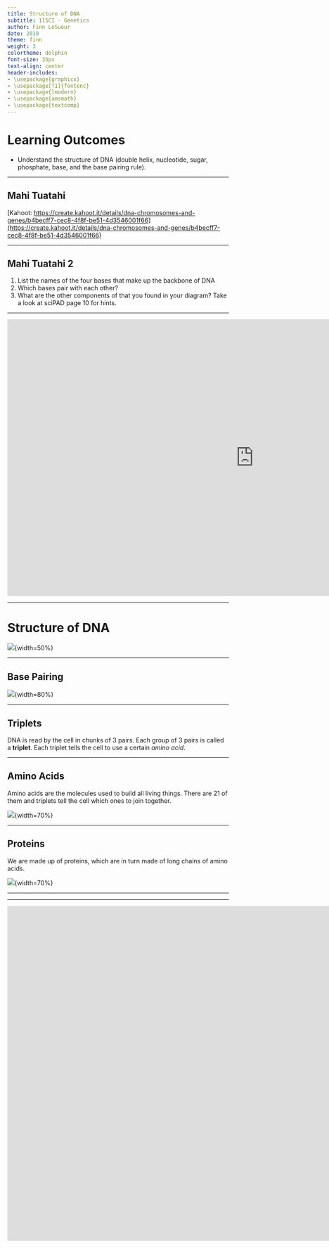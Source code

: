 ```yaml
---
title: Structure of DNA
subtitle: 11SCI - Genetics
author: Finn LeSueur
date: 2019
theme: finn
weight: 3
colortheme: dolphin
font-size: 35px
text-align: center
header-includes:
- \usepackage{graphicx}
- \usepackage[T1]{fontenc}
- \usepackage{lmodern}
- \usepackage{amsmath}
- \usepackage{textcomp}
---
```


# Learning Outcomes

- Understand the structure of DNA (double helix, nucleotide, sugar, phosphate, base, and the base pairing rule).

---

## Mahi Tuatahi

[Kahoot: https://create.kahoot.it/details/dna-chromosomes-and-genes/b4becff7-cec8-4f8f-be51-4d3546001f66](https://create.kahoot.it/details/dna-chromosomes-and-genes/b4becff7-cec8-4f8f-be51-4d3546001f66)

---

## Mahi Tuatahi 2

1. List the names of the four bases that make up the backbone of DNA
2. Which bases pair with each other?
3. What are the other components of that you found in your diagram? Take a look at sciPAD page 10 for hints.

---

<iframe width="1120" height="630" src="https://www.youtube.com/embed/_POdWsii7AI" frameborder="0" allow="accelerometer; autoplay; encrypted-media; gyroscope; picture-in-picture" allowfullscreen></iframe>

---

# Structure of DNA

![](../assets/3-dna-structure.jpg){width=50%}

---

## Base Pairing

![](../assets/3-base-pairing.png){width=80%}

---

## Triplets

DNA is read by the cell in chunks of 3 pairs. Each group of 3 pairs is called a __triplet__. Each triplet tells the cell to use a certain _amino acid_.

---

## Amino Acids

Amino acids are the molecules used to build all living things. There are 21 of them and triplets tell the cell which ones to join together.

![](../assets/3-triplets.jpg){width=70%}

---

## Proteins

We are made up of proteins, which are in turn made of long chains of amino acids.

![](../assets/3-protein.jpg){width=70%}

---



---

<iframe width="1680" height="762" src="https://www.youtube.com/embed/8m6hHRlKwxY" frameborder="0" allow="accelerometer; autoplay; encrypted-media; gyroscope; picture-in-picture" allowfullscreen></iframe>